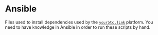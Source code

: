 # Ansible

Files used to install dependencies used by the [`yourbtc.link`](../README.md) platform. You need to have
knowledge in Ansible in order to run these scripts by hand.
